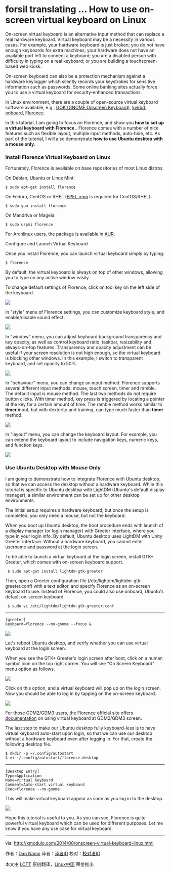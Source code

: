 forsil translating ...
How to use on-screen virtual keyboard on Linux
================================================================================
On-screen virtual keyboard is an alternative input method that can replace a real hardware keyboard. Virtual keyboard may be a necessity in various cases. For example, your hardware keyboard is just broken; you do not have enough keyboards for extra machines; your hardware does not have an available port left to connect a keyboard; you are a disabled person with difficulty in typing on a real keyboard; or you are building a touchscreen-based web kiosk.

On-screen keyboard can also be a protection mechanism against a hardware keylogger which silently records your keystrokes for sensitive information such as passwords. Some online banking sites actually force you to use a virtual keyboard for security-enhanced transactions.

In Linux environment, there are a couple of open-source virtual keyboard software available, e.g., [GOK (GNOME Onscreen Keyboard)][1], [kvkbd][2], [onboard][3], [Florence][4].

In this tutorial, I am going to focus on Florence, and show you **how to set up a virtual keyboard with Florence.**. Florence comes with a number of nice features such as flexible layout, multiple input methods, auto-hide, etc. As part of the tutorial, I will also demonstrate **how to use Ubuntu desktop with a mouse only**.

### Install Florence Virtual Keyboard on Linux ###

Fortunately, Florence is available on base repositories of most Linux distros.

On Debian, Ubuntu or Linux Mint:

    $ sudo apt-get install florence 

On Fedora, CentOS or RHEL ([EPEL repo][5] is required for CentOS/RHEL):

    $ sudo yum install florence

On Mandriva or Mageia:

    $ sudo urpmi florence 

For Archlinux users, the package is available in [AUR][6].

Configure and Launch Virtual Keyboard

Once you install Florence, you can launch virtual keyboard simply by typing:

    $ florence

By default, the virtual keyboard is always on top of other windows, allowing you to type on any active window easily.

To change default settings of Florence, click on tool key on the left side of the keyboard.

![](https://farm4.staticflickr.com/3923/14873468448_216c794244_z.jpg)

In "style" menu of Florence settings, you can customize keyboard style, and enable/disable sound effect.

![](https://farm6.staticflickr.com/5563/14873470478_de81aac39b_o.png)

In "window" menu, you can adjust keyboard background transparency and key opacity, as well as control keyboard ratio, taskbar, resizability and always-on-top features. Transparency and opacity adjustment can be useful if your screen resolution is not high enough, so the virtual keyboard is blocking other windows. In this example, I switch to transparent keyboard, and set opacity to 50%.

![](https://farm6.staticflickr.com/5556/15060050245_1534127d1c_z.jpg)

In "behaviour" menu, you can change an input method. Florence supports several different input methods: mouse, touch screen, timer and ramble. The default input is mouse method. The last two methods do not require button clicks. With timer method, key press is triggered by locating a pointer at the key for a certain amount of time. The ramble method works similar to **timer** input, but with dexterity and training, can type much faster than **timer** method.

![](https://farm4.staticflickr.com/3843/14873384900_82baef4c22_o.png)

In "layout" menu, you can change the keyboard layout. For example, you can extend the keyboard layout to include navigation keys, numeric keys, and function keys.

![](https://farm6.staticflickr.com/5556/15057015461_e611b6ee25_z.jpg)

### Use Ubuntu Desktop with Mouse Only ###

I am going to demonstrate how to integrate Florence with Ubuntu desktop, so that we can access the desktop without a hardware keyboard. While this tutorial is specific to Ubuntu desktop with LightDM (Ubuntu's default display manager), a similar environment can be set up for other desktop environments.

The initial setup requires a hardware keyboard, but once the setup is completed, you only need a mouse, but not the keyboard.

When you boot up Ubuntu desktop, the boot procedure ends with launch of a display manager (or login manager) with Greeter interface, where you type in your login info. By default, Ubuntu desktop uses LightDM with Unity Greeter interface. Without a hardware keyboard, you cannot enter username and password at the login screen.

To be able to launch a virtual keyboard at the login screen, install GTK+ Greeter, which comes with on-screen keyboard support.

     $ sudo apt-get install lightdm-gtk-greeter 

Then, open a Greeter configuration file (/etc/lightdm/lightdm-gtk-greeter.conf) with a text editor, and specify Florence as an on-screen keyboard to use. Instead of Florence, you could also use onboard, Ubuntu's default on-screen keyboard.

     $ sudo vi /etc/lightdm/lightdm-gtk-greeter.conf 

----------

    [greeter]
    keyboard=florence --no-gnome --focus &

![](https://farm6.staticflickr.com/5554/15056999361_180dc724b2_z.jpg)

Let's reboot Ubuntu desktop, and verify whether you can use virtual keyboard at the login screen.

When you see the GTK+ Greeter's login screen after boot, click on a human symbol icon on the top right corner. You will see "On Screen Keyboard" menu option as follows.

![](https://farm6.staticflickr.com/5554/14873314399_e48bd6eb84_z.jpg)

Click on this option, and a virtual keyboard will pop up on the login screen. Now you should be able to log in by tapping on the on-screen keyboard.

![](https://farm6.staticflickr.com/5572/14873460568_02480cccb7_z.jpg)

For those GDM2/GDM3 users, the Florence official site offers [documentation][7] on using virtual keyboard at GDM2/GDM3 screen.

The last step to make our Ubuntu desktop fully keyboard-less is to have virtual keyboard auto-start upon login, so that we can use our desktop without a hardware keyboard even after logging in. For that, create the following desktop file.

    $ mkdir -p ~/.config/autostart
    $ vi ~/.config/autostart/florence.desktop 

----------

    [Desktop Entry]
    Type=Application
    Name=Virtual Keyboard
    Comment=Auto-start virtual keyboard
    Exec=florence --no-gnome

This will make virtual keyboard appear as soon as you log in to the desktop.

![](https://farm4.staticflickr.com/3873/15037038376_f8359f3a65_z.jpg)

Hope this tutorial is useful to you. As you can see, Florence is quite powerful virtual keyboard which can be used for different purposes. Let me know if you have any use case for virtual keyboard.

--------------------------------------------------------------------------------

via: http://xmodulo.com/2014/08/onscreen-virtual-keyboard-linux.html

作者：[Dan Nanni][a]
译者：[译者ID](https://github.com/译者ID)
校对：[校对者ID](https://github.com/校对者ID)

本文由 [LCTT](https://github.com/LCTT/TranslateProject) 原创翻译，[Linux中国](http://linux.cn/) 荣誉推出

[a]:http://xmodulo.com/author/nanni
[1]:https://developer.gnome.org/gok/
[2]:http://homepage3.nifty.com/tsato/xvkbd/
[3]:https://launchpad.net/onboard
[4]:http://florence.sourceforge.net/
[5]:http://xmodulo.com/2013/03/how-to-set-up-epel-repository-on-centos.html
[6]:https://aur.archlinux.org/packages/florence/
[7]:http://florence.sourceforge.net/english/how-to.html